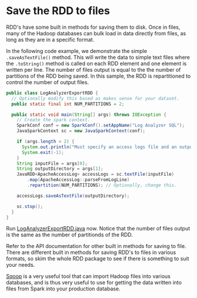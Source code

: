 # Save the RDD to files

RDD's have some built in methods for saving them to disk.  Once in files, many of the Hadoop databases can bulk load in data directly from files, as long as they are in
a specific format.

In the following code example, we demonstrate the simple ```.saveAsTextFile()``` method.
This will write the data to simple text files where the ```.toString()``` method is called on each RDD element and one element is written per line.  The number of files output is equal to the
the number of partitions of the RDD being saved.  In this sample, the RDD is repartitioned to control the number of output files.

```java
public class LogAnalyzerExportRDD {
  // Optionally modify this based as makes sense for your dataset.
  public static final int NUM_PARTITIONS = 2;

  public static void main(String[] args) throws IOException {
    // Create the spark context.
    SparkConf conf = new SparkConf().setAppName("Log Analyzer SQL");
    JavaSparkContext sc = new JavaSparkContext(conf);

    if (args.length < 2) {
      System.out.println("Must specify an access logs file and an output file.");
      System.exit(-1);
    }
    String inputFile = args[0];
    String outputDirectory = args[1];
    JavaRDD<ApacheAccessLog> accessLogs = sc.textFile(inputFile)
        .map(ApacheAccessLog::parseFromLogLine)
        .repartition(NUM_PARTITIONS); // Optionally, change this.

    accessLogs.saveAsTextFile(outputDirectory);

    sc.stop();
  }
}
```

Run [LogAnalyzerExportRDD.java](java8/src/main/java/com/databricks/apps/logs/chapter2/LogAnalyzerExportRDD.java) now.  Notice that the number of files output is the same as the number of partitionds of the RDD.

Refer to the API documentation for other built in methods for saving to file.
There are different built in methods for saving RDD's to files in various formats, so skim the whole RDD package to see if there is something to suit your needs.

[Sqoop](http://http://sqoop.apache.org/) is a very useful tool that can import Hadoop files into various databases, and is thus very useful to use for getting the data written into files from Spark into your production database.

